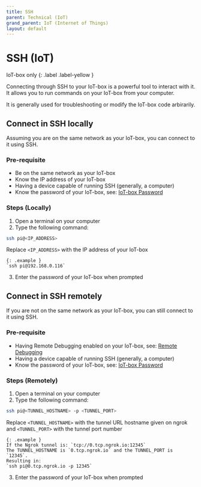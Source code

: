 ```yaml
---
title: SSH
parent: Technical (IoT)
grand_parent: IoT (Internet of Things)
layout: default
---
```


# SSH (IoT)
IoT-box only
{: .label .label-yellow }

Connecting through SSH to your IoT-box is a powerful tool to interact with it.
It allows you to run commands on your IoT-box from your computer.

It is generally used for troubleshooting or modify the IoT-box code arbirarily.

## Connect in SSH locally
Assuming you are on the same network as your IoT-box, you can connect to it using SSH.

### Pre-requisite
- Be on the same network as your IoT-box
- Know the IP address of your IoT-box 
- Having a device capable of running SSH (generally, a computer)
- Know the password of your IoT-box, see: [IoT-box Password](password.html)

### Steps (Locally)
1. Open a terminal on your computer
2. Type the following command:
```sh
ssh pi@<IP_ADDRESS>
```
Replace `<IP_ADDRESS>` with the IP address of your IoT-box

    {: .example }
    `ssh pi@192.168.0.116`
3. Enter the password of your IoT-box when prompted


## Connect in SSH remotely
If you are not on the same network as your IoT-box, you can still connect to it using SSH.

### Pre-requisite
- Having Remote Debugging enabled on your IoT-box, see: [Remote Debugging](../support/remote-debug.html)
- Having a device capable of running SSH (generally, a computer)
- Know the password of your IoT-box, see: [IoT-box Password](password.html)

### Steps (Remotely)
1. Open a terminal on your computer
2. Type the following command:
```sh
ssh pi@<TUNNEL_HOSTNAME> -p <TUNNEL_PORT>
```
Replace `<TUNNEL_HOSTNAME>` with the tunnel URL hostname given on ngrok and `<TUNNEL_PORT>` with the tunnel port number

    {: .example }
    If the Ngrok tunnel is: `tcp://0.tcp.ngrok.io:12345`
    The TUNNEL_HOSTNAME is `0.tcp.ngrok.io` and the TUNNEL_PORT is `12345`.
    Resulting in:  
    `ssh pi@0.tcp.ngrok.io -p 12345`
3. Enter the password of your IoT-box when prompted
